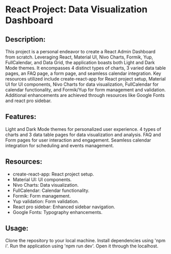 # React Project: Data Visualization Dashboard



## Description:
This project is a personal endeavor to create a React Admin Dashboard from scratch. Leveraging React, Material UI, Nivo Charts, Formik, Yup, FullCalendar, and Data Grid, the application boasts both Light and Dark Mode themes. It encompasses 4 distinct types of charts, 3 varied data table pages, an FAQ page, a form page, and seamless calendar integration. Key resources utilized include create-react-app for React project setup, Material UI for UI components, Nivo Charts for data visualization, FullCalendar for calendar functionality, and Formik/Yup for form management and validation. Additional enhancements are achieved through resources like Google Fonts and react pro sidebar.

## Features:

Light and Dark Mode themes for personalized user experience.
4 types of charts and 3 data table pages for data visualization and analysis.
FAQ and Form pages for user interaction and engagement.
Seamless calendar integration for scheduling and events management.

## Resources:

* create-react-app: React project setup. 
* Material UI: UI components.
* Nivo Charts: Data visualization.
* FullCalendar: Calendar functionality.
* Formik: Form management.
* Yup validation: Form validation.
* React pro sidebar: Enhanced sidebar navigation.
* Google Fonts: Typography enhancements.

## Usage:

Clone the repository to your local machine.
Install dependencies using 'npm i'.
Run the application using 'npm run dev'.
Open it through the localhost.



